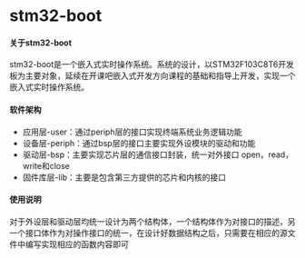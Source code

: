 # stm32-boot

#### 关于stm32-boot
stm32-boot是一个嵌入式实时操作系统。系统的设计，以STM32F103C8T6开发板为主要对象，延续在开课吧嵌入式开发方向课程的基础和指导上开发，实现一个嵌入式实时操作系统。

#### 软件架构
- 应用层-user：通过periph层的接口实现终端系统业务逻辑功能
- 设备层-periph：通过bsp层的接口主要实现外设模块的驱动和功能
- 驱动层-bsp：主要实现芯片层的通信接口封装，统一对外接口 open，read，write和close
- 固件库层-lib：主要是包含第三方提供的芯片和内核的接口


#### 使用说明
对于外设层和驱动层均统一设计为两个结构体，一个结构体作为对接口的描述，另一个接口体作为对操作接口的统一，在设计好数据结构之后，只需要在相应的源文件中编写实现相应的函数内容即可